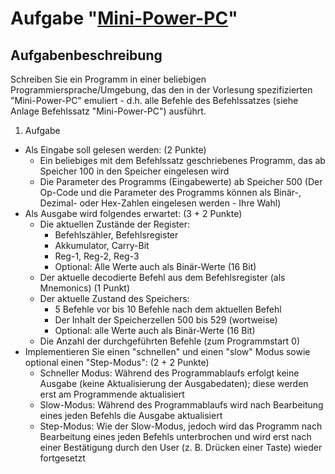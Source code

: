 # Aufgabe "[Mini-Power-PC](http://lords-von-handschreiber.github.com/edu-zhaw-inf-Mini-Power-PC/)"

## Aufgabenbeschreibung
Schreiben Sie ein Programm in einer beliebigen Programmiersprache/Umgebung, das den in der Vorlesung spezifizierten "Mini-Power-PC" emuliert - d.h. alle Befehle des Befehlssatzes (siehe Anlage Befehlssatz "Mini-Power-PC") ausführt.

1. Aufgabe
  * Als Eingabe soll gelesen werden: (2 Punkte)
    * Ein beliebiges mit dem Befehlssatz geschriebenes Programm, das ab Speicher 100 in den Speicher eingelesen wird
    * Die Parameter des Programms (Eingabewerte) ab Speicher 500 (Der Op-Code und die Parameter des Programms können als Binär-, Dezimal- oder Hex-Zahlen eingelesen werden - Ihre Wahl)
  * Als Ausgabe wird folgendes erwartet: (3 + 2 Punkte)
    * Die aktuellen Zustände der Register:
      * Befehlszähler, Befehlsregister
      * Akkumulator, Carry-Bit
      * Reg-1, Reg-2, Reg-3
      * Optional: Alle Werte auch als Binär-Werte (16 Bit)
    * Der aktuelle decodierte Befehl aus dem Befehlsregister (als Mnemonics) (1 Punkt)
    * Der aktuelle Zustand des Speichers:
      * 5 Befehle vor bis 10 Befehle nach dem aktuellen Befehl
      * Der Inhalt der Speicherzellen 500 bis 529 (wortweise)
      * Optional: alle Werte auch als Binär-Werte (16 Bit)
    * Die Anzahl der durchgeführten Befehle (zum Programmstart 0)
  * Implementieren Sie einen "schnellen" und einen "slow" Modus sowie optional einen "Step-Modus": (2 + 2 Punkte)
    * Schneller Modus: Während des Programmablaufs erfolgt keine Ausgabe (keine Aktualisierung der Ausgabedaten); diese werden erst am Programmende aktualisiert
    * Slow-Modus: Während des Programmablaufs wird nach Bearbeitung eines jeden Befehls die Ausgabe aktualisiert
    * Step-Modus: Wie der Slow-Modus, jedoch wird das Programm nach Bearbeitung eines jeden Befehls unterbrochen und wird erst nach einer Bestätigung durch den User (z. B. Drücken einer Taste) wieder fortgesetzt


